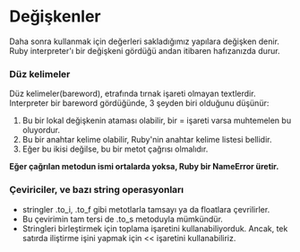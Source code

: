 # Değişkenler

Daha sonra kullanmak için değerleri sakladığımız yapılara değişken denir. Ruby interpreter'ı bir değişkeni gördüğü andan itibaren hafızanızda durur.

### Düz kelimeler

Düz kelimeler(bareword), etrafında tırnak işareti olmayan textlerdir. Interpreter bir bareword gördüğünde, 3 şeyden biri olduğunu düşünür:

1. Bu bir lokal değişkenin ataması olabilir, bir = işareti varsa muhtemelen bu oluyordur.
2. Bu bir anahtar kelime olabilir, Ruby'nin anahtar kelime listesi bellidir.
3. Eğer bu ikisi değilse, bu bir metot çağrısı olmalıdır.

**Eğer çağrılan metodun ismi ortalarda yoksa, Ruby bir NameError üretir.**

### Çeviriciler, ve bazı string operasyonları

- stringler .to_i, .to_f gibi metotlarla tamsayı ya da floatlara çevrilirler.
- Bu çevirimin tam tersi de .to_s metoduyla mümkündür.
- Stringleri birleştirmek için toplama işaretini kullanabiliyorduk. Ancak, tek satırda iliştirme işini yapmak için << işaretini kullanabiliriz.